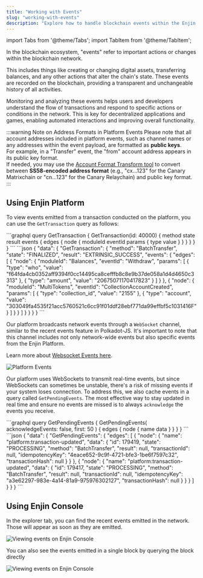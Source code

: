 ```yaml
---
title: "Working with Events"
slug: "working-with-events"
description: "Explore how to handle blockchain events within the Enjin platform, enabling real-time updates and interactions in your application."
---
```


import Tabs from '@theme/Tabs';
import TabItem from '@theme/TabItem';

In the blockchain ecosystem, "events" refer to important actions or changes within the blockchain network. 

This includes things like creating or changing digital assets, transferring balances, and any other actions that alter the chain's state. These events are recorded on the blockchain, providing a transparent and unchangeable history of all activities.

Monitoring and analyzing these events helps users and developers understand the flow of transactions and respond to specific actions or conditions in the network. This is key for decentralized applications and games, enabling automated interactions and improving overall functionality.

:::warning Note on Address Formats in Platform Events
Please note that all account addresses included in platform events, such as channel names or any addresses within the event payload, are formatted as **public keys**.  
For example, in a "Transfer" event, the "from" account address appears in its public key format.  
If needed, you may use the [Account Format Transform tool](https://matrix.subscan.io/tools/format_transform) to convert between **SS58-encoded address format** (e.g., "cx...123" for the Canary Matrixchain or "cn...123" for the Canary Relaychain) and public key format.
:::

## Using Enjin Platform

To view events emitted from a transaction conducted on the platform, you can use the `GetTransaction` query as follows:

<Tabs>
  <TabItem value="graphql" label="GraphQL">
```graphql
query GetTransaction {
  GetTransaction(id: 40000) {
    method
    state
    result
    events {
      edges {
        node {
          moduleld
          eventId
          params {
            type
            value
          }
        }
      }
    }
  }
}
```
  </TabItem>
  <TabItem value="response" label="Response">
```json
{
  "data": {
    "GetTransaction": {
      "method": "BatchTransfer",
      "state": "FINALIZED",
      "result": "EXTRINSIC_SUCCESS",
      "events": {
        "edges": [
          {
            "node": {
              "moduleId": "Balances",
              "eventId": "Withdraw",
              "params": [
                {
                  "type": "who",
                  "value": "f64fda4cb0352aff9394f0cc14495ca8cefffb8c8e9b37de058a1d4d4650c3313"
                },
                {
                  "type": "amount",
                  "value": "20675071170417823"
                }
              ]
            }
          },
          {
            "node": {
              "moduleId": "MultiTokens",
              "eventId": "CollectionAccountCreated",
              "params": [
                {
                  "type": "collection_id",
                  "value": "2155"
                },
                {
                  "type": "account",
                  "value": "303049fa4535f21acc5760521c6cc91f01ddf28ebf771da99effbf5c1031416F"
                }
              ]
            }
          }
        ]
      }
    }
  }
}
```
  </TabItem>
</Tabs>

Our platform broadcasts network events through a `WebSocket` channel, similar to the recent events feature in Polkadot-JS. It's important to note that this channel includes not only network-wide events but also specific events from the Enjin Platform.

Learn more about [Websocket Events here](/05-enjin-platform/03-working-with-events.md).

![Platform Events](/img/guides/going-open-source/platform-events.png)

Our platform uses WebSockets to transmit real-time events, but since WebSockets can sometimes be unstable, there's a risk of missing events if your system loses connection. To address this, we also cache events in a query called `GetPendingEvents`. The most effective way to stay updated in real time and ensure no events are missed is to always `acknowledge` the events you receive.

<Tabs>
  <TabItem value="graphql" label="GraphQL">
```graphql
query GetPendingEvents {
  GetPendingEvents(
    acknowledgeEvents: false,
    first: 50
  ) {
    edges {
      node {
        name
        data
      }
    }
  }
}
```
  </TabItem>
  <TabItem value="response" label="Response">
```json
{
  "data": {
    "GetPendingEvents": {
      "edges": [
        {
          "node": {
            "name": "platform:transaction-updated",
            "data": {
              "id": 179419,
              "state": "PROCESSING",
              "method": "BatchTransfer",
              "result": null,
              "transactionId": null,
              "idempotencyKey": "4eace652-9c9f-4721-bfe3-1be6f7597c32",
              "transactionHash": null
            }
          }
        },
        {
          "node": {
            "name": "platform:transaction-updated",
            "data": {
              "id": 179417,
              "state": "PROCESSING",
              "method": "BatchTransfer",
              "result": null,
              "transactionId": null,
              "idempotencyKey": "a3e62297-983e-4a14-81a9-975976302127",
              "transactionHash": null
            }
          }
        }
      ]
    }
  }
}
```
  </TabItem>
</Tabs>

## Using Enjin Console

In the explorer tab, you can find the recent events emitted in the network. Those will appear as soon as they are emitted.

![Viewing events on Enjin Console](/img/guides/going-open-source/enjin-console-events.png)

You can also see the events emitted in a single block by querying the block directly

![Viewing events on Enjin Console](/img/guides/going-open-source/enjin-console-events-2.png)
